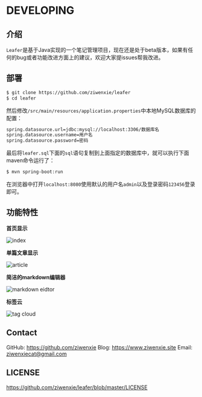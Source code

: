 # DEVELOPING

## 介绍

`Leafer`是基于Java实现的一个笔记管理项目，现在还是处于beta版本，如果有任何的bug或者功能改进方面上的建议，欢迎大家提issues帮我改进。

## 部署

```bash
$ git clone https://github.com/ziwenxie/leafer
$ cd leafer
```

然后修改`/src/main/resources/application.properties`中本地MySQL数据库的配置：

```xml
spring.datasource.url=jdbc:mysql://localhost:3306/数据库名
spring.datasource.username=用户名
spring.datasource.password=密码
```

最后将`leafer.sql`下面的`sql`语句复制到上面指定的数据库中，就可以执行下面maven命令运行了：

```bash
$ mvn spring-boot:run
```

在浏览器中打开`localhost:8080`使用默认的用户名`admin`以及登录密码`123456`登录即可。

## 功能特性

**首页显示**

![index](http://upload-images.jianshu.io/upload_images/4003106-f60661d213fa8372.png?imageMogr2/auto-orient/strip%7CimageView2/2/w/1240)

**单篇文章显示**

![article](http://upload-images.jianshu.io/upload_images/4003106-4d9e05e5c6401d97.png?imageMogr2/auto-orient/strip%7CimageView2/2/w/1240)

**简洁的markdown编辑器**

![markdown eidtor](http://upload-images.jianshu.io/upload_images/4003106-b01cddae7f904191.png?imageMogr2/auto-orient/strip%7CimageView2/2/w/1240)

**标签云**

![tag cloud](http://upload-images.jianshu.io/upload_images/4003106-e74d44b35880a883.png?imageMogr2/auto-orient/strip%7CimageView2/2/w/1240)

## Contact

GitHub: https://github.com/ziwenxie
Blog: https://www.ziwenxie.site
Email: ziwenxiecat@gmail.com

## LICENSE

https://github.com/ziwenxie/leafer/blob/master/LICENSE

  [1]: https://github.com/ziwenxie/leafer
